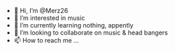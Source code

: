 - 👋 Hi, I’m @Merz26
- 👀 I’m interested in music
- 🌱 I’m currently learning nothing, appently
- 💞️ I’m looking to collaborate on music & head bangers
- 📫 How to reach me ...

<!---
Merz26/Merz26 is a ✨ special ✨ repository because its `README.md` (this file) appears on your GitHub profile.
You can click the Preview link to take a look at your changes.
--->
